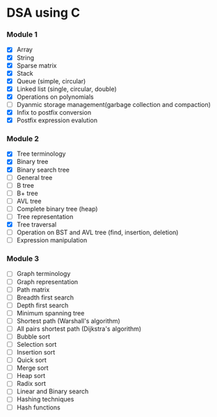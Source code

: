 # DSA using C

### Module 1

- [x] Array
- [x] String
- [x] Sparse matrix
- [x] Stack
- [x] Queue (simple, circular)
- [x] Linked list (single, circular, double)
- [x] Operations on polynomials
- [ ] Dyanmic storage management(garbage collection and compaction)
- [x] Infix to postfix conversion
- [x] Postfix expression evalution

### Module 2

- [x] Tree terminology
- [x] Binary tree
- [x] Binary search tree
- [ ] General tree
- [ ] B tree
- [ ] B+ tree
- [ ] AVL tree
- [ ] Complete binary tree (heap)
- [ ] Tree representation
- [x] Tree traversal
- [ ] Operation on BST and AVL tree (find, insertion, deletion)
- [ ] Expression manipulation

### Module 3

- [ ] Graph terminology
- [ ] Graph representation
- [ ] Path matrix
- [ ] Breadth first search
- [ ] Depth first search
- [ ] Minimum spanning tree
- [ ] Shortest path (Warshall's algorithm)
- [ ] All pairs shortest path (Dijkstra's algorithm)
- [ ] Bubble sort
- [ ] Selection sort
- [ ] Insertion sort
- [ ] Quick sort
- [ ] Merge sort
- [ ] Heap sort
- [ ] Radix sort
- [ ] Linear and Binary search
- [ ] Hashing techniques
- [ ] Hash functions